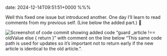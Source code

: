 date: 2024-12-14T09:51:51+0000
%%%

Well this fixed one issue but introduced another. One day I’ll learn to read comments from my previous self. (Line below the added part.) 🙈

![Screenshot of code commit showing added code “guard _article !== oldValue else { return }” with comment on the line below “This same code path is used for updates so it’s important not to return early if the new article is identical to the old article.”.](diff.png)

